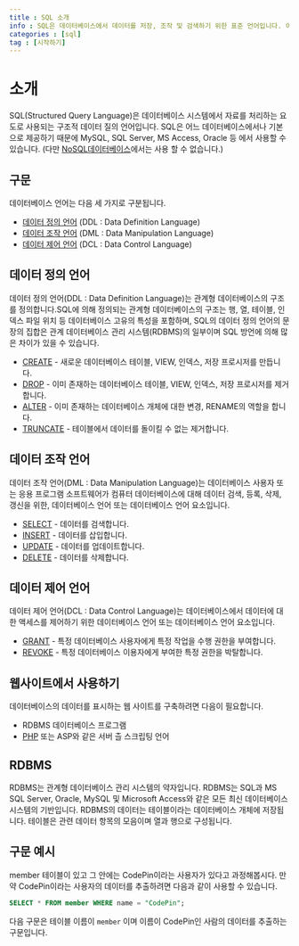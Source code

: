 ```yaml
---
title : SQL 소개
info : SQL은 데이터베이스에서 데이터를 저장, 조작 및 검색하기 위한 표준 언어입니다. 이 글은 SQL(Structured Query Language)에 대한 소개 글 입니다.
categories : [sql]
tag : [시작하기]
---
```


# 소개
SQL(Structured Query Language)은 데이터베이스 시스템에서 자료를 처리하는 요도로 사용되는 구조적 데이터 질의 언어입니다. SQL은 어느 데이터베이스에서나 기본으로 제공하기 때문에 MySQL, SQL Server, MS Access, Oracle 등 에서 사용할 수 있습니다. (다만 [NoSQL데이터베이스](https://developer.wade.pw/dictionary/nosql)에서는 사용 할 수 없습니다.)

## 구문
데이터베이스 언어는 다음 세 가지로 구분됩니다.

- [데이터 정의 언어](https://developer.wade.pw/sql/introduction#데이터-정의-언어) (DDL : Data Definition Language)
- [데이터 조작 언어](https://developer.wade.pw/sql/introduction#데이터-조작-언어) (DML : Data Manipulation Language)
- [데이터 제어 언어](https://developer.wade.pw/sql/introduction#데이터-제어-언어) (DCL : Data Control Language)

## 데이터 정의 언어
데이터 정의 언어(DDL : Data Definition Language)는 관계형 데이터베이스의 구조를 정의합니다.SQL에 의해 정의되는 관계형 데이터베이스의 구조는 행, 열, 테이블, 인덱스 파일 위치 등 데이터베이스 고유의 특성을 포함하며, SQL의 데이터 정의 언어의 문장의 집합은 관계 데이터베이스 관리 시스템(RDBMS)의 일부이며 SQL 방언에 의해 많은 차이가 있을 수 있습니다.

- [CREATE](https://developer.wade.pw/sql/create) - 새로운 데이터베이스 테이블, VIEW, 인덱스, 저장 프로시저를 만듭니다.
- [DROP](https://developer.wade.pw/sql/drop) - 이미 존재하는 데이터베이스 테이블, VIEW, 인덱스, 저장 프로시저를 제거합니다.
- [ALTER](https://developer.wade.pw/sql/alter) - 이미 존재하는 데이터베이스 개체에 대한 변경, RENAME의 역할을 합니다.
- [TRUNCATE](https://developer.wade.pw/sql/truncate) - 테이블에서 데이터를 돌이킬 수 없는 제거합니다.

## 데이터 조작 언어
데이터 조작 언어(DML : Data Manipulation Language)는 데이터베이스 사용자 또는 응용 프로그램 소프트웨어가 컴퓨터 데이터베이스에 대해 데이터 검색, 등록, 삭제, 갱신을 위한, 데이터베이스 언어 또는 데이터베이스 언어 요소입니다.

- [SELECT](https://developer.wade.pw/sql/select) - 데이터를 검색합니다.
- [INSERT](https://developer.wade.pw/sql/insert) - 데이터를 삽입합니다.
- [UPDATE](https://developer.wade.pw/sql/update) - 데이터를 업데이트합니다.
- [DELETE](https://developer.wade.pw/sql/delete) - 데이터를 삭제합니다.

## 데이터 제어 언어
데이터 제어 언어(DCL : Data Control Language)는 데이터베이스에서 데이터에 대한 액세스를 제어하기 위한 데이터베이스 언어 또는 데이터베이스 언어 요소입니다.

- [GRANT](https://developer.wade.pw/sql/grant) - 특정 데이터베이스 사용자에게 특정 작업을 수행 권한을 부여합니다.
- [REVOKE](https://developer.wade.pw/sql/revoke) - 특정 데이터베이스 이용자에게 부여한 특정 권한을 박탈합니다.

## 웹사이트에서 사용하기
데이터베이스의 데이터를 표시하는 웹 사이트를 구축하려면 다음이 필요합니다.
- RDBMS 데이터베이스 프로그램
- [PHP](https://developer.wade.pw/php/introduction) 또는 ASP와 같은 서버 츨 스크립팅 언어

## RDBMS
RDBMS는 관계형 데이터베이스 관리 시스템의 약자입니다. RDBMS는 SQL과 MS SQL Server, Oracle, MySQL 및 Microsoft Access와 같은 모든 최신 데이터베이스 시스템의 기반입니다. RDBMS의 데이터는 테이블이라는 데이터베이스 개체에 저장됩니다. 테이블은 관련 데이터 항목의 모음이며 열과 행으로 구성됩니다.

## 구문 예시
member 테이블이 있고 그 안에는 CodePin이라는 사용자가 있다고 과정해봅시다.
만약 CodePin이라는 사용자의 데이터를 추출하려면 다음과 같이 사용할 수 있습니다.

```sql
SELECT * FROM member WHERE name = "CodePin";
```

다음 구문은 테이블 이름이 `member` 이며 이름이 CodePin인 사람의 데이터를 추출하는 구문입니다.